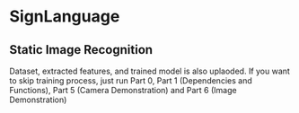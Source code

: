 # SignLanguage 

## Static Image Recognition

Dataset, extracted features, and trained model is also uplaoded.
If you want to skip training process, just run Part 0, Part 1 (Dependencies and Functions), Part 5 (Camera Demonstration) and Part 6 (Image Demonstration)
